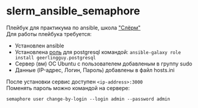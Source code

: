 # slerm_ansible_semaphore
Плейбук для практикума по ansible, школа ["Слёрм"](https://slurm.io/)  
Для работы плейбука требуется:
- Установлен ansible
- Установлена [роль](https://github.com/geerlingguy/ansible-role-postgresql) для postgresql командой: `ansible-galaxy role install geerlingguy.postgresql`
- Сервер (вм) ОС Ubuntu с пользователем добавленым в группу sudo
- Данные (IP-адрес, Логин, Пароль) добавлены в файл hosts.ini

После установки сервис доступен `<ip-address>:3000`  
Поменять пароль можно командой на сервере: 
```shell
semaphore user change-by-login --login admin --password admin
```